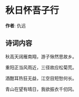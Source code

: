 # 秋日怀吾子行

**作者**: 仇远

## 诗词内容

秋高天阔雁南翔，游子愀然思故乡。

重阳正当风雨近，三径故应松菊荒。

酒酣耳热狂无益，江空目短愁何长。

青山在望有晴日，我欲振衣千仞冈。

